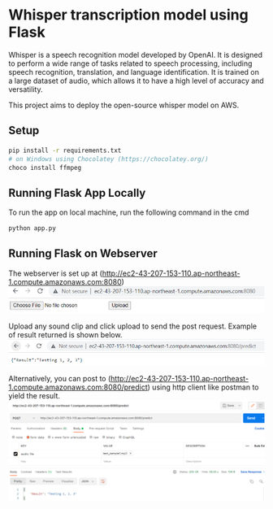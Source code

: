 # Whisper transcription model using Flask
Whisper is a speech recognition model developed by OpenAI. It is designed to perform a wide range of tasks related to speech processing, including speech recognition, translation, and language identification. It is trained on a large dataset of audio, which allows it to have a high level of accuracy and versatility.

This project aims to deploy the open-source whisper model on AWS.
## Setup
```bash
pip install -r requirements.txt
# on Windows using Chocolatey (https://chocolatey.org/)
choco install ffmpeg
```

## Running Flask App Locally
To run the app on local machine, run the following command in the cmd
```bash
python app.py
```

## Running Flask on Webserver
The webserver is set up at (http://ec2-43-207-153-110.ap-northeast-1.compute.amazonaws.com:8080)
![alt text](./data/index.png)

Upload any sound clip and click upload to send the post request. Example of result returned is shown below.
![alt text](./data/result.png)

Alternatively, you can post to (http://ec2-43-207-153-110.ap-northeast-1.compute.amazonaws.com:8080/predict) using http client like postman to yield the result.
![alt text](./data/result_postman.png)
